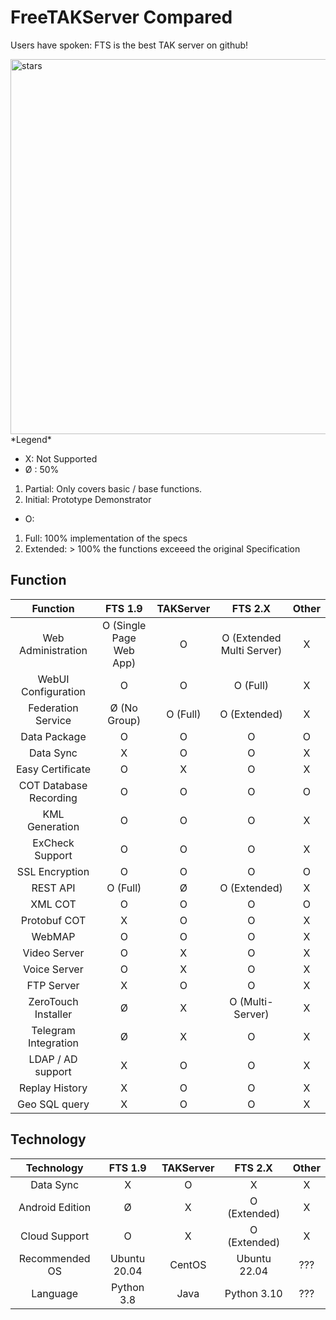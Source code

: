 # FreeTAKServer Compared
Users have spoken: FTS is the best TAK server on github!

<img src="https://user-images.githubusercontent.com/60719165/214121500-4170ffb8-761d-4d01-b9cb-17ec103e8b0c.png" alt="stars" width="600"/>
*Legend*

*  X: Not Supported
*  Ø : 50%
1. Partial: Only covers basic / base functions.  
2. Initial: Prototype Demonstrator
* O:  
1. Full: 100% implementation of the specs 
2. Extended: > 100% the functions exceeed the original Specification

## Function
| Function                 |  FTS 1.9                 |  TAKServer   | FTS 2.X                    | Other        |
|       :-:                |       :-:                |      :-:     |      :-:                   |      :-:     |
| Web Administration       | O (Single Page Web App)  |    O         |  O (Extended Multi Server) |      X       |
| WebUI Configuration      | O                        |    O         |     O (Full)               |      X       |
| Federation Service       | Ø (No Group)             |    O (Full)  |     O (Extended)           |      X       |
| Data Package             |     O                    |    O         |     O                      |      O       |
| Data Sync                |     X                    |    O         |     O                      |      X       |
| Easy Certificate         |     O                    |    X         |     O                      |      X       |
| COT Database Recording   |     O                    |    O         |     O                      |      O       |
| KML Generation           |     O                    |    O         |     O                      |      X       |
| ExCheck Support          |     O                    |    O         |     O                      |      X       |
| SSL Encryption           |     O                    |    O         |     O                      |      O       |
| REST API                 |     O (Full)             |    Ø         |     O (Extended)           |      X       |
| XML COT                  |     O                    |    O         |     O                      |      O       |
| Protobuf COT             |     X                    |    O         |     O                      |      X       |
| WebMAP                   |     O                    |    O         |     O                      |      X       |
| Video Server             |     O                    |    X         |     O                      |      X       |
| Voice Server             |     O                    |    X         |     O                      |      X       |
| FTP Server               |     X                    |    O         |     O                      |      X       |
| ZeroTouch Installer      |     Ø                    |    X         |     O (Multi-Server)       |      X       |
| Telegram Integration     |     Ø                    |    X         |     O                      |      X       |
| LDAP / AD support        |     X                    |    O         |     O                      |      X       |
| Replay History           |     X                    |    O         |     O                      |      X       |
| Geo SQL query            |     X                    |    O         |     O                      |      X       |

## Technology

| Technology          |  FTS 1.9            |  TAKServer    |    FTS 2.X       | Other        |
|       :-:           |       :-:           |      :-:      |      :-:         |      :-:     |
| Data Sync           |      X              |      O        |     X            |      X       |
| Android Edition     |      Ø              |      X        |     O (Extended) |      X       |
| Cloud Support       |      O              |      X        |     O (Extended) |      X       |
| Recommended OS      |      Ubuntu 20.04   |      CentOS   |     Ubuntu 22.04 |      ???     |
| Language            |      Python 3.8     |      Java     |     Python 3.10  |      ???     |


